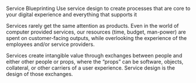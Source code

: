 Service Blueprinting
Use service design to create processes that are core to your digital experience and everything that supports it

Services rarely get the same attention as products. Even in the world of computer provided services, our resources (time, budget, man-power) are spent on customer-facing outputs, while overlooking the experience of the employees and/or service providers.

Services create intangible value through exchanges between people and either other people or props, where the “props” can be software, objects, collateral, or other carriers of a user experience. Service design is the design of those exchanges.
